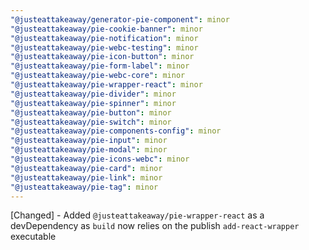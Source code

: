 ```yaml
---
"@justeattakeaway/generator-pie-component": minor
"@justeattakeaway/pie-cookie-banner": minor
"@justeattakeaway/pie-notification": minor
"@justeattakeaway/pie-webc-testing": minor
"@justeattakeaway/pie-icon-button": minor
"@justeattakeaway/pie-form-label": minor
"@justeattakeaway/pie-webc-core": minor
"@justeattakeaway/pie-wrapper-react": minor
"@justeattakeaway/pie-divider": minor
"@justeattakeaway/pie-spinner": minor
"@justeattakeaway/pie-button": minor
"@justeattakeaway/pie-switch": minor
"@justeattakeaway/pie-components-config": minor
"@justeattakeaway/pie-input": minor
"@justeattakeaway/pie-modal": minor
"@justeattakeaway/pie-icons-webc": minor
"@justeattakeaway/pie-card": minor
"@justeattakeaway/pie-link": minor
"@justeattakeaway/pie-tag": minor
---
```


[Changed] - Added `@justeattakeaway/pie-wrapper-react` as a devDependency as `build` now relies on the publish `add-react-wrapper` executable
